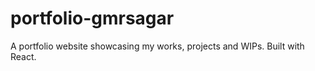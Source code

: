 # portfolio-gmrsagar
A portfolio website showcasing my works, projects and WIPs. Built with React.


